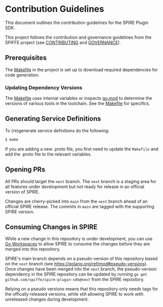 # Contribution Guidelines

This document outlines the contribution guidelines for the SPIRE Plugin SDK.

This project follows the contribution and governance guidelines from the SPIFFE
project (see
[CONTRIBUTING](https://github.com/spiffe/spiffe/blob/main/CONTRIBUTING.md)
and [GOVERNANCE](https://github.com/spiffe/spiffe/blob/main/GOVERNANCE.md)).

## Prerequisites

The [Makefile](/Makefile) in the project is set up to download required
dependencies for code generation.

### Updating Dependency Versions

The [Makefile](/Makefile) uses internal variables or inspects [go.mod](/go.mod)
to determine the versions of various tools in the toolchain. See the
[Makefile](/Makefile) for specifics.

## Generating Service Definitions

To (re)generate service definitions do the following:

```sh
$ make
```

If you are adding a new .proto file, you first need to update the `Makefile`
and add the .proto file to the relevant variables.

## Opening PRs

All PRs should target the `next` branch. The `next` branch is a staging area
for all features under development but not ready for release in an official
version of SPIRE.

Changes are cherry-picked into `main` from the `next` branch ahead of an
official SPIRE release. The commits in `main` are tagged with the supporting
SPIRE version.

## Consuming Changes in SPIRE

While a new change in this repository is under development, you can use [Go
Workspaces](https://go.dev/ref/mod#workspaces) to allow SPIRE to consume the
changes before they are merged into this repository.

SPIRE's main branch depends on a pseudo-version of this repository based on the
`next` branch (see https://golang.org/ref/mod#pseudo-versions). Once changes
have been merged into the `next` branch, the pseudo-version dependency in the
SPIRE repository can be updated by running `go get
github.com/spiffe/spire-plugin-sdk@next` from the SPIRE repository.

Relying on a pseudo versions means that this repository only needs tags
for the offically released versions, while still allowing SPIRE to work with
unreleased changes during development.
